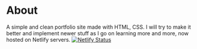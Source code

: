 # About
A simple and clean portfolio site made with HTML, CSS. I will try to make it better and implement newer stuff as I go on learning more and more, now hosted on Netlify servers.
[![Netlify Status](https://api.netlify.com/api/v1/badges/64e5224b-8fb4-4829-b4de-10ea7de208f9/deploy-status)](https://app.netlify.com/sites/paniccc/deploys)
